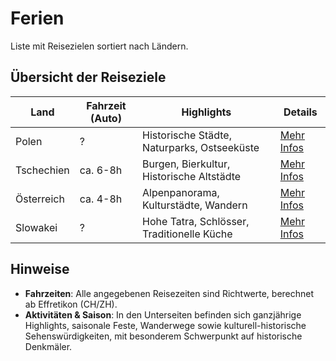 # Ferien
Liste mit Reisezielen sortiert nach Ländern.

## Übersicht der Reiseziele

| Land        | Fahrzeit (Auto) | Highlights                               | Details                       |
|-------------|-----------------|-------------------------------------------|--------------------------------|
| Polen       | ?  | Historische Städte, Naturparks, Ostseeküste | [Mehr Infos](Europa/Polen/PL.md) |
| Tschechien  | ca. 6-8h    | Burgen, Bierkultur, Historische Altstädte | [Mehr Infos](Europa/Tschechien/CZ.md) |
| Österreich  |  ca. 4-8h   | Alpenpanorama, Kulturstädte, Wandern | [Mehr Infos](Europa/Österreich/AT.md) |
| Slowakei    | ?    | Hohe Tatra, Schlösser, Traditionelle Küche  | [Mehr Infos](Europa/Slowakei/SK.md) |

## Hinweise

- **Fahrzeiten**:
  Alle angegebenen Reisezeiten sind Richtwerte, berechnet ab Effretikon (CH/ZH).
- **Aktivitäten & Saison**:
  In den Unterseiten befinden sich ganzjährige Highlights, saisonale Feste, Wanderwege sowie kulturell-historische Sehenswürdigkeiten, mit besonderem Schwerpunkt auf historische Denkmäler.

